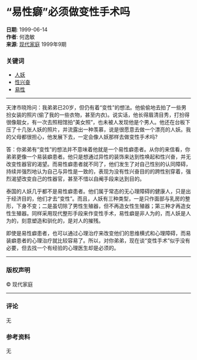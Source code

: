 # “易性癖”必须做变性手术吗

**日期**: 1999-06-14  
**作者**: 何逸敏  
**来源**: [现代家庭](https://img.fx361.cc/app/kkb.apk) 1999年9期

### 关键词
- [人妖](https://tags.3606960.html)
- [性兴奋](https://tags.3148049.html)
- [易性](https://tags.3645587.html)

---

天津市晓玲问：我弟弟已20岁，但仍有着“变性”的想法。他偷偷地去拍了一些男扮女装的照片(偷了我的一些衣物，甚至内衣)。说实话，他长得眉清目秀，打扮得很像靓女，有一次去照相馆拍“美女照”，也未被人发现他是个男人。他还在台板下压了十几张人妖的照片，并流露出一种羡慕，说是很愿意去做一个漂亮的人妖。我的父母都很担心，他发展下去，一定会像人妖那样去做变性手术吗?

答：你弟弟有“变性”的想法并不意味着他就是一个易性癖患者。从你的来信看，你弟弟更像一个易装癖患者。他只是想通过异性的装饰来达到性唤起和性兴奋，并无改变性器官的渴望。而易性癖患者就不同了，他们发生了对自己性别的认同障碍，持续并强烈地认为自己与异性是一致的，表现为没有性兴奋目的的跨性别穿着，强烈渴望改变自己的性器官，甚至不惜以自阉手段来达到目的。

泰国的人妖几乎都不是易性癖患者。他们属于常态的无心理障碍的健康人，只是出于经济目的，他们才去“变性”。而且，人妖有三种类型，一是只作面部与乳房的整形，下身不变；二是虽切除了男性生殖器，但不再造女性生殖器；第三种才再造女性生殖器。同样采用现代整形手段来作变性手术，易性癖是非人为的，而人妖是人为的，刻意塑造和驯化的，是对人的摧残。

即使是易性癖患者，也可以通过心理治疗来改变他们的思维横式和心理障碍，而易装癖患者的心理治疗就比较容易了。所以，对你弟弟，现在谈“变性手术”似乎没有必要，但去找一个有经验的心理医生却是必须的。

--- 

### 版权声明
© 现代家庭

---

### 评论
无  

### 参考资料
无